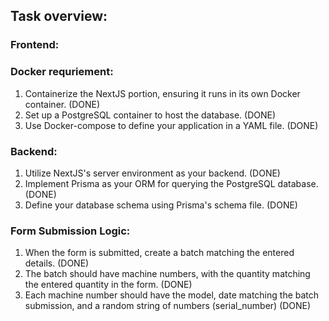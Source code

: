 ## Task overview:

### Frontend:

### Docker requriement:

1. Containerize the NextJS portion, ensuring it runs in its own Docker container. (DONE)
1. Set up a PostgreSQL container to host the database. (DONE)
1. Use Docker-compose to define your application in a YAML file. (DONE)

### Backend:

1. Utilize NextJS's server environment as your backend. (DONE)
1. Implement Prisma as your ORM for querying the PostgreSQL database. (DONE)
1. Define your database schema using Prisma's schema file. (DONE)

### Form Submission Logic:

1. When the form is submitted, create a batch matching the entered details. (DONE)
1. The batch should have machine numbers, with the quantity matching the entered quantity in the form. (DONE)
1. Each machine number should have the model, date matching the batch submission, and a random string of numbers (serial_number) (DONE)
